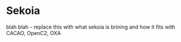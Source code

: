# Sekoia

blah blah - replace this with what sekoia is brining and how it fits with CACAO, OpenC2, OXA